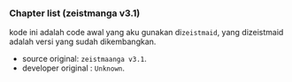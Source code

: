 ### Chapter list (zeistmanga v3.1)

kode ini adalah code awal yang aku gunakan di`zeistmaid`, yang dizeistmaid adalah versi yang sudah dikembangkan.

- source original:  `zeistmaanga v3.1`.
- developer original : `Unknown`.
